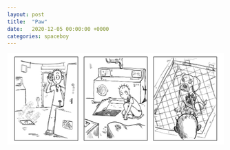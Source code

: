 ```yaml
---
layout: post
title:  "Paw"
date:   2020-12-05 00:00:00 +0000
categories: spaceboy
---
```


![Paw](../spaceboy/21%20-%20paw.png)

